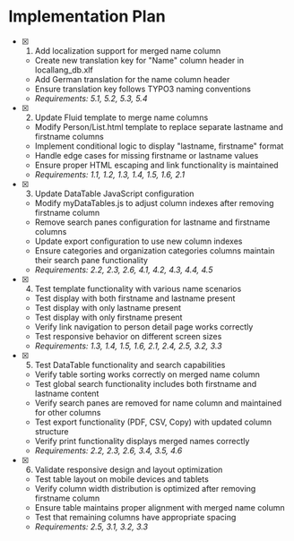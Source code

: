 # Implementation Plan

- [x] 1. Add localization support for merged name column
  - Create new translation key for "Name" column header in locallang_db.xlf
  - Add German translation for the name column header
  - Ensure translation key follows TYPO3 naming conventions
  - _Requirements: 5.1, 5.2, 5.3, 5.4_

- [x] 2. Update Fluid template to merge name columns
  - Modify Person/List.html template to replace separate lastname and firstname columns
  - Implement conditional logic to display "lastname, firstname" format
  - Handle edge cases for missing firstname or lastname values
  - Ensure proper HTML escaping and link functionality is maintained
  - _Requirements: 1.1, 1.2, 1.3, 1.4, 1.5, 1.6, 2.1_

- [x] 3. Update DataTable JavaScript configuration
  - Modify myDataTables.js to adjust column indexes after removing firstname column
  - Remove search panes configuration for lastname and firstname columns
  - Update export configuration to use new column indexes
  - Ensure categories and organization categories columns maintain their search pane functionality
  - _Requirements: 2.2, 2.3, 2.6, 4.1, 4.2, 4.3, 4.4, 4.5_

- [x] 4. Test template functionality with various name scenarios
  - Test display with both firstname and lastname present
  - Test display with only lastname present
  - Test display with only firstname present
  - Verify link navigation to person detail page works correctly
  - Test responsive behavior on different screen sizes
  - _Requirements: 1.3, 1.4, 1.5, 1.6, 2.1, 2.4, 2.5, 3.2, 3.3_

- [x] 5. Test DataTable functionality and search capabilities
  - Verify table sorting works correctly on merged name column
  - Test global search functionality includes both firstname and lastname content
  - Verify search panes are removed for name column and maintained for other columns
  - Test export functionality (PDF, CSV, Copy) with updated column structure
  - Verify print functionality displays merged names correctly
  - _Requirements: 2.2, 2.3, 2.6, 3.4, 3.5, 4.6_

- [x] 6. Validate responsive design and layout optimization
  - Test table layout on mobile devices and tablets
  - Verify column width distribution is optimized after removing firstname column
  - Ensure table maintains proper alignment with merged name column
  - Test that remaining columns have appropriate spacing
  - _Requirements: 2.5, 3.1, 3.2, 3.3_